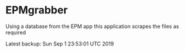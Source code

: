 # EPMgrabber
Using a database from the EPM app this application scrapes the files as required


Latest backup: Sun Sep 1 23:53:01 UTC 2019
